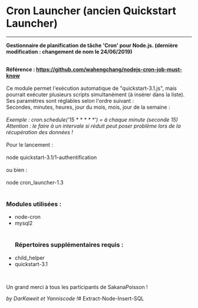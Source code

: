 <!DOCTYPE html>
<html>

<head>

<title>README - API Gmail</title>
<meta http-equiv="content-type" content="text/html; charset=UTF-8" name="viewport" content="width=device-width, initial-scale=1.0">
<link href="mystyle_c.css" rel=" stylesheet " type="text/css"/>	

</head>
		
<body> 
<charset utf-8>
<h1>Cron Launcher (ancien Quickstart Launcher)</h1>

<hr>
<strong>Gestionnaire de planification de tâche 'Cron' pour Node.js. (dernière modification : changement de nom le 24/06/2019)</br></br>

Référence : <a href="https://github.com/wahengchang/nodejs-cron-job-must-know">https://github.com/wahengchang/nodejs-cron-job-must-know</a>
</br></br></strong>
Ce module permet l'exécution automatique de "quickstart-3.1.js", mais pourrait exécuter plusieurs scripts simultanément (à insérer dans la liste).</br>
Ses paramètres sont réglables selon l'ordre suivant :</br>
Secondes, minutes, heures, jour du mois, mois, jour de la semaine :</br></br> 
<i>Exemple : cron.schedule('15 * * * * *') = à chaque minute (seconde 15)</br>
    Attention : le faire à un intervale si réduit peut poser problème lors de la récupération des données !</i>
<br><br>
Pour le lancement :<br><br> node quickstart-3.1/1-authentification<br><br> ou bien :<br><br> node cron_launcher-1.3
<br><br>
<h3>Modules utilisées :</h3>

<ul>
<li>node-cron</li>
<li>mysql2</li>
<br>
<h3>Répertoires supplémentaires requis :</h3>

<li>child_helper</li>
<li>quickstart-3.1</li>
</ul>

</br>

Un grand merci à tous les participants de SakanaPoisson !

<p><i>by DarKaweit et Yanniscode !</i># Extract-Node-Insert-SQL</p>
</body>

